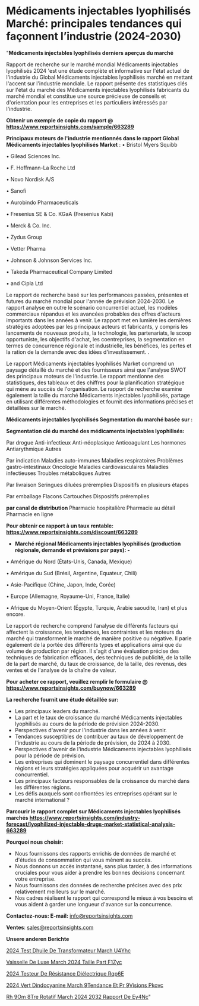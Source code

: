 # Médicaments injectables lyophilisés Marché: principales tendances qui façonnent l’industrie (2024-2030)

"<strong>Médicaments injectables lyophilisés derniers aperçus du marché</strong>

Rapport de recherche sur le marché mondial Médicaments injectables lyophilisés 2024 'est une étude complète et informative sur l'état actuel de l'industrie du Global Médicaments injectables lyophilisés marché en mettant l'accent sur l'industrie mondiale. Le rapport présente des statistiques clés sur l'état du marché des Médicaments injectables lyophilisés fabricants du marché mondial et constitue une source précieuse de conseils et d'orientation pour les entreprises et les particuliers intéressés par l'industrie.

<strong>Obtenir un exemple de copie du rapport @ <a href=https://www.reportsinsights.com/sample/663289>https://www.reportsinsights.com/sample/663289</a></strong>

<strong>Principaux moteurs de l'industrie mentionnés dans le rapport Global Médicaments injectables lyophilisés Market</strong> :
• Bristol Myers Squibb

• Gilead Sciences Inc.

• F. Hoffmann-La Roche Ltd

• Novo Nordisk A/S

• Sanofi

• Aurobindo Pharmaceuticals

• Fresenius SE & Co. KGaA (Fresenius Kabi)

• Merck & Co. Inc.

• Zydus Group

• Vetter Pharma

• Johnson & Johnson Services Inc.

• Takeda Pharmaceutical Company Limited

• and Cipla Ltd

Le rapport de recherche basé sur les performances passées, présentes et futures du marché mondial pour l'année de prévision 2024-2030. Le rapport analyse en outre le scénario concurrentiel actuel, les modèles commerciaux répandus et les avancées probables des offres d'acteurs importants dans les années à venir. Le rapport met en lumière les dernières stratégies adoptées par les principaux acteurs et fabricants, y compris les lancements de nouveaux produits, la technologie, les partenariats, le scoop opportuniste, les objectifs d'achat, les coentreprises, la segmentation en termes de concurrence régionale et industrielle, les bénéfices, les pertes et la ration de la demande avec des idées d'investissement. .

Le rapport Médicaments injectables lyophilisés Market comprend un paysage détaillé du marché et des fournisseurs ainsi que l'analyse SWOT des principaux moteurs de l'industrie. Le rapport mentionne des statistiques, des tableaux et des chiffres pour la planification stratégique qui mène au succès de l'organisation. Le rapport de recherche examine également la taille du marché Médicaments injectables lyophilisés, partage en utilisant différentes méthodologies et fournit des informations précises et détaillées sur le marché.

<strong>Médicaments injectables lyophilisés Segmentation du marché basée sur :</strong>

<strong> Segmentation clé du marché des médicaments injectables lyophilisés: </strong>

Par drogue
Anti-infectieux
Anti-néoplasique
Anticoagulant
Les hormones
Antiarythmique
Autres

Par indication
Maladies auto-immunes
Maladies respiratoires
Problèmes gastro-intestinaux
Oncologie
Maladies cardiovasculaires
Maladies infectieuses
Troubles métaboliques
Autres

Par livraison
Seringues diluées préremplies
Dispositifs en plusieurs étapes

Par emballage
Flacons
Cartouches
Dispositifs préremplies

<strong> par canal de distribution </strong>
Pharmacie hospitalière
Pharmacie au détail
Pharmacie en ligne

<strong>Pour obtenir ce rapport à un taux rentable: <a href=https://www.reportsinsights.com/discount/663289>https://www.reportsinsights.com/discount/663289</a></strong>
<ul>
  <li><strong>Marché régional Médicaments injectables lyophilisés (production régionale, demande et prévisions par pays): -</strong></li>
</ul>
• Amérique du Nord (États-Unis, Canada, Mexique)

• Amérique du Sud (Brésil, Argentine, Equateur, Chili)

• Asie-Pacifique (Chine, Japon, Inde, Corée)

• Europe (Allemagne, Royaume-Uni, France, Italie)

• Afrique du Moyen-Orient (Égypte, Turquie, Arabie saoudite, Iran) et plus encore.

Le rapport de recherche comprend l’analyse de différents facteurs qui affectent la croissance, les tendances, les contraintes et les moteurs du marché qui transforment le marché de manière positive ou négative. Il parle également de la portée des différents types et applications ainsi que du volume de production par région. Il s'agit d'une évaluation précise des techniques de fabrication efficaces, des techniques de publicité, de la taille de la part de marché, du taux de croissance, de la taille, des revenus, des ventes et de l'analyse de la chaîne de valeur.

<strong>Pour acheter ce rapport, veuillez remplir le formulaire @   <a href=https://www.reportsinsights.com/buynow/663289>https://www.reportsinsights.com/buynow/663289</a></strong>

<strong>La recherche fournit une étude détaillée sur:</strong>
<ul>
  <li>Les principaux leaders du marché.</li>
  <li>La part et le taux de croissance du marché Médicaments injectables lyophilisés au cours de la période de prévision 2024-2030.</li>
  <li>Perspectives d'avenir pour l'industrie dans les années à venir.</li>
  <li>Tendances susceptibles de contribuer au taux de développement de l'industrie au cours de la période de prévision, de 2024 à 2030.</li>
  <li>Perspectives d'avenir de l'industrie Médicaments injectables lyophilisés pour la période de prévision.</li>
  <li>Les entreprises qui dominent le paysage concurrentiel dans différentes régions et leurs stratégies appliquées pour acquérir un avantage concurrentiel.</li>
  <li>Les principaux facteurs responsables de la croissance du marché dans les différentes régions.</li>
  <li>Les défis auxquels sont confrontées les entreprises opérant sur le marché international ?</li>
</ul>

<strong>Parcourir le rapport complet sur Médicaments injectables lyophilisés marchés <a href=https://www.reportsinsights.com/industry-forecast/lyophilized-injectable-drugs-market-statistical-analysis-663289>https://www.reportsinsights.com/industry-forecast/lyophilized-injectable-drugs-market-statistical-analysis-663289</a></strong>

<strong>Pourquoi nous choisir:</strong>
<ul>
  <li>Nous fournissons des rapports enrichis de données de marché et d'études de consommation qui vous mènent au succès.</li>
  <li>Nous donnons un accès instantané, sans plus tarder, à des informations cruciales pour vous aider à prendre les bonnes décisions concernant votre entreprise.</li>
  <li>Nous fournissons des données de recherche précises avec des prix relativement meilleurs sur le marché.</li>
  <li>Nos cadres réalisent le rapport qui correspond le mieux à vos besoins et vous aident à garder une longueur d'avance sur la concurrence.</li>
</ul>
<strong>Contactez-nous:
</strong><strong>E-mail:</strong> <a href=mailto:info@reportsinsights.com>info@reportsinsights.com</a>

<strong>Ventes</strong>: <a href=mailto:sales@reportsinsights.com>sales@reportsinsights.com</a>

<strong>Unsere anderen Berichte</strong>

<a href=https://www.linkedin.com/pulse/2024-test-dhuile-de-transformateur-march%C3%A9-u4yhc/>2024 Test Dhuile De Transformateur March U4Yhc</a>

<a href=https://www.linkedin.com/pulse/vaisselle-de-luxe-march%C3%A9-2024-taille-part-f1zyc/>Vaisselle De Luxe March 2024 Taille Part F1Zyc</a>

<a href=https://www.linkedin.com/pulse/2024-testeur-de-résistance-diélectrique-rqp6e/>2024 Testeur De Résistance Diélectrique Rqp6E</a>

<a href=https://www.linkedin.com/pulse/2024-vert-dindocyanine-march%C3%A9tendance-et-pr%C3%A9visions-pkovc/>2024 Vert Dindocyanine March 9Tendance Et Pr 9Visions Pkovc</a>

<a href=https://www.linkedin.com/pulse/rh%C3%A9om%C3%A8tre-rotatif-march%C3%A9-2024-2032-rapport-de-ey4nc/>Rh 9Om 8Tre Rotatif March 2024 2032 Rapport De Ey4Nc</a>"
